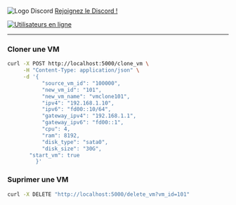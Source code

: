 ![Logo Discord](https://zupimages.net/up/23/26/rumo.png)
[Rejoignez le Discord !](https://discord.gg/rSfTxaW)

[![Utilisateurs en ligne](https://img.shields.io/discord/347412941630341121?style=flat-square&logo=discord&colorB=7289DA)](https://discord.gg/347412941630341121)

---
### Cloner une VM
```bash
curl -X POST http://localhost:5000/clone_vm \
     -H "Content-Type: application/json" \
     -d '{
           "source_vm_id": "100000",
           "new_vm_id": "101",
           "new_vm_name": "vmclone101",
           "ipv4": "192.168.1.10",
           "ipv6": "fd00::10/64",
           "gateway_ipv4": "192.168.1.1",
           "gateway_ipv6": "fd00::1",
           "cpu": 4,
           "ram": 8192,
           "disk_type": "sata0",
           "disk_size": "30G",
	   "start_vm": true
         }'
```

### Suprimer une VM
```bash
curl -X DELETE "http://localhost:5000/delete_vm?vm_id=101"
```